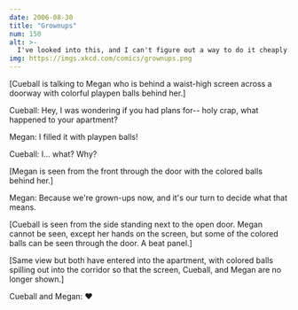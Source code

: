 ```yaml
---
date: 2006-08-30
title: "Grownups"
num: 150
alt: >-
  I've looked into this, and I can't figure out a way to do it cheaply. And I guess it wouldn't be sanitary.
img: https://imgs.xkcd.com/comics/grownups.png
---
```

[Cueball is talking to Megan who is behind a waist-high screen across a doorway with colorful playpen balls behind her.]

Cueball: Hey, I was wondering if you had plans for-- holy crap, what happened to your apartment?

Megan: I filled it with playpen balls!

Cueball: I... what? Why?

[Megan is seen from the front through the door with the colored balls behind her.]

Megan: Because we're grown-ups now, and it's our turn to decide what that means.

[Cueball is seen from the side standing next to the open door. Megan cannot be seen, except her hands on the screen, but some of the colored balls can be seen through the door. A beat panel.]

[Same view but both have entered into the apartment, with colored balls spilling out into the corridor so that the screen, Cueball, and Megan are no longer shown.]

Cueball and Megan: ♥